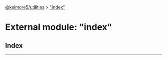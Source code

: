 [@kelmore5/utilities](../README.md) > ["index"](../modules/_index_.md)

# External module: "index"

## Index

---

